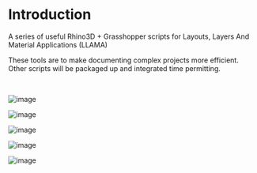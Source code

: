 # Introduction 
A series of useful Rhino3D + Grasshopper scripts for Layouts, Layers And Material Applications (LLAMA) 

These tools are to make documenting complex projects more efficient. Other scripts will be packaged up and integrated time permitting.

<br/>

![image](https://user-images.githubusercontent.com/76982323/158522345-6b2df24f-6844-4b54-8a75-7697f455fa22.png)



![image](https://user-images.githubusercontent.com/76982323/158522281-2a0b914b-f72c-4c50-8754-1a5bc9c0bd75.png)

![image](https://user-images.githubusercontent.com/76982323/158522379-58f75ff3-22bb-4f68-b5db-dd94f8066aa3.png)


![image](https://user-images.githubusercontent.com/76982323/158522268-4d7f9413-46f5-4e3a-be2a-86e39734e6d4.png)

![image](https://user-images.githubusercontent.com/76982323/158522971-3e95eeaf-5e4a-4844-b33f-dfbe3b0c4d28.png)
